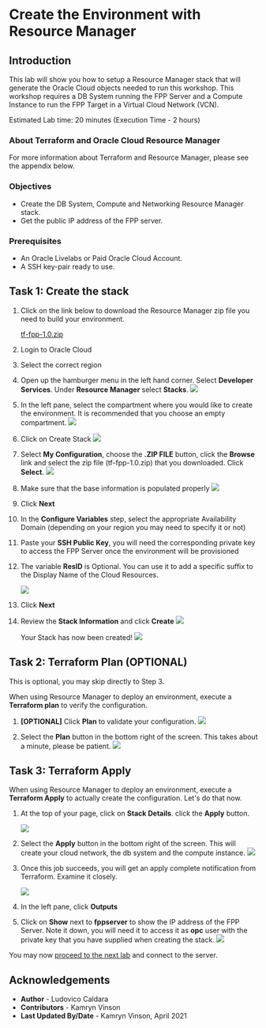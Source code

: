 # Create the Environment with Resource Manager
## Introduction
This lab will show you how to setup a Resource Manager stack that will generate the Oracle Cloud objects needed to run this workshop. This workshop requires a DB System running the FPP Server and a Compute Instance to run the FPP Target in a Virtual Cloud Network (VCN).

Estimated Lab time: 20 minutes (Execution Time - 2 hours)

### About Terraform and Oracle Cloud Resource Manager
For more information about Terraform and Resource Manager, please see the appendix below.

### Objectives
* Create the DB System, Compute and Networking Resource Manager stack.
* Get the public IP address of the FPP server.

### Prerequisites
* An Oracle Livelabs or Paid Oracle Cloud Account.
* A SSH key-pair ready to use.

## Task 1: Create the stack

1. Click on the link below to download the Resource Manager zip file you need to build your environment.

    [tf-fpp-1.0.zip](https://objectstorage.us-ashburn-1.oraclecloud.com/p/VEKec7t0mGwBkJX92Jn0nMptuXIlEpJ5XJA-A6C9PymRgY2LhKbjWqHeB5rVBbaV/n/c4u04/b/livelabsfiles/o/data-management-library-files/tf-fpp-1.0.zip)

2. Login to Oracle Cloud
3. Select the correct region
4. Open up the hamburger menu in the left hand corner. Select **Developer Services**. Under **Resource Manager** select **Stacks**.
    ![](./images/select-stacks.png)

5. In the left pane, select the compartment where you would like to create the environment. It is recommended that you choose an empty compartment.
    ![](./images/select-compartment.png)

6. Click on Create Stack
    ![](./images/01-resmgr-compartment.png)
7. Select **My Configuration**, choose the **.ZIP FILE** button, click the **Browse** link and select the zip file (tf-fpp-1.0.zip) that you downloaded. Click **Select**.
    ![](./images/02-resmgr-zip.png)
8. Make sure that the base information is populated properly
    ![](./images/03-resmgr-stack-info.png)
9. Click **Next**
10. In the **Configure Variables** step, select the appropriate Availability Domain (depending on your region you may need to specify it or not)
11. Paste your **SSH Public Key**, you will need the corresponding private key to access the FPP Server once the environment will be provisioned
12. The variable **ResID** is Optional. You can use it to add a specific suffix to the Display Name of the Cloud Resources.

    ![](./images/04-resmgr-stack-variables.png)
13. Click **Next**
14. Review the **Stack Information** and click **Create**
    ![](./images/create-stack.png)

    Your Stack has now been created!
    ![](./images/stack-created.png)

## Task 2: Terraform Plan (OPTIONAL)
This is optional, you may skip directly to Step 3.

When using Resource Manager to deploy an environment, execute a **Terraform plan** to verify the configuration.
1. **[OPTIONAL]** Click **Plan** to validate your configuration. 
    ![](./images/plan-job.png)

2. Select the **Plan** button in the bottom right of the screen. This takes about a minute, please be patient.
    ![](./images/plan-job2.png)

## Task 3: Terraform Apply
When using Resource Manager to deploy an environment, execute a **Terraform Apply** to actually create the configuration. Let's do that now.

1. At the top of your page, click on **Stack Details**. click the **Apply** button. 

    ![](./images/apply-job.png)

2. Select the **Apply** button in the bottom right of the screen. This will create your cloud network, the db system and the compute instance.
    ![](./images/apply-job2.png)

3. Once this job succeeds, you will get an apply complete notification from Terraform. Examine it closely.

    ![](./images/05-resmgr-apply-succeeded.png)

4. In the left pane, click **Outputs**
5. Click on **Show** next to **fppserver** to show the IP address of the FPP Server. Note it down, you will need it to access it as **opc** user with the private key that you have supplied when creating the stack.
    ![](./images/06-resmgr-ip-addresses.png)

You may now [proceed to the next lab](#next) and connect to the server.

## Acknowledgements

- **Author** - Ludovico Caldara
- **Contributors** - Kamryn Vinson
- **Last Updated By/Date** -  Kamryn Vinson, April 2021